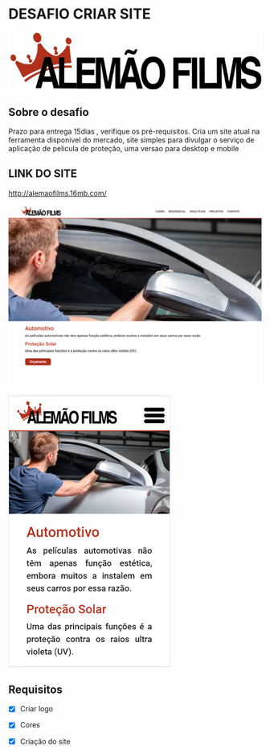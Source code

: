 # DESAFIO CRIAR SITE 

> 

![DELFOSIM Logo](src/imagens/logo.png "DELFOSIM Logo")

## Sobre o desafio
Prazo para entrega 15dias , verifique os pré-requisitos.
Cria um site atual na ferramenta disponivel do mercado, site simples para divulgar o serviço de aplicação de pelicula de proteção,
uma versao para desktop e mobile

## LINK DO SITE
http://alemaofilms.16mb.com/

![Desafio](src/imagens/pagina.png?raw=true "Desafio")

![Desafio](src/imagens/pagina-mobile.png?raw=true "Desafio")

## Requisitos
* [x] Criar logo
* [x] Cores
* [x] Criação do site




